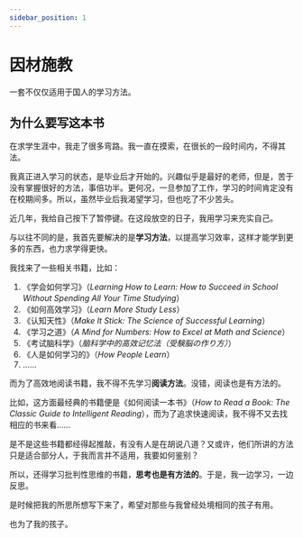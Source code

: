 ```yaml
---
sidebar_position: 1
---
```


# 因材施教

一套不仅仅适用于国人的学习方法。

## 为什么要写这本书

在求学生涯中，我走了很多弯路。我一直在摸索，在很长的一段时间内，不得其法。

我真正进入学习的状态，是毕业后才开始的。兴趣似乎是最好的老师，但是，苦于没有掌握很好的方法，事倍功半。更何况，一旦参加了工作，学习的时间肯定没有在校期间多。所以，虽然毕业后我渴望学习，但也吃了不少苦头。

近几年，我给自己按下了暂停键。在这段放空的日子，我用学习来充实自己。

与以往不同的是，我首先要解决的是**学习方法**，以提高学习效率，这样才能学到更多的东西，也力求学得更快。

我找来了一些相关书籍，比如：

1. 《学会如何学习》（*Learning How to Learn: How to Succeed in School Without Spending All Your Time Studying*）
2. 《如何高效学习》（*Learn More Study Less*）
3. 《认知天性》（*Make It Stick: The Science of Successful Learning*）
4. 《学习之道》（*A Mind for Numbers: How to Excel at Math and Science*）
5. 《考试脑科学》（*脑科学中的高效记忆法（受験脳の作り方）*）
6. 《人是如何学习的》（*How People Learn*）
7. ……

而为了高效地阅读书籍，我不得不先学习**阅读方法**。没错，阅读也是有方法的。

比如，这方面最经典的书籍便是《如何阅读一本书》（*How to Read a Book: The Classic Guide to Intelligent Reading*），而为了追求快速阅读，我不得不又去找相应的书来看……

是不是这些书籍都经得起推敲，有没有人是在胡说八道？又或许，他们所讲的方法只是适合部分人，于我而言并不适用，我要如何鉴别？

所以，还得学习批判性思维的书籍，**思考也是有方法的**。于是，我一边学习，一边反思。

是时候把我的所思所想写下来了，希望对那些与我曾经处境相同的孩子有用。

也为了我的孩子。
